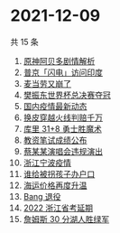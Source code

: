 # 2021-12-09

共 15 条

<!-- BEGIN -->
<!-- 最后更新时间 Thu Dec 09 2021 01:15:15 GMT+0800 (China Standard Time) -->

1. [原神阿贝多剧情解析](https://www.zhihu.com/search?q=原神)
1. [普京「闪电」访问印度](https://www.zhihu.com/search?q=普京)
1. [麦当劳又崩了](https://www.zhihu.com/search?q=麦当劳)
1. [樊振东世界杯总决赛夺冠](https://www.zhihu.com/search?q=樊振东)
1. [国内疫情最新动态](https://www.zhihu.com/search?q=疫情)
1. [换皮穿越火线判赔千万](https://www.zhihu.com/search?q=穿越火线)
1. [库里 31+8 勇士胜魔术](https://www.zhihu.com/search?q=勇士)
1. [教资笔试成绩公布](https://www.zhihu.com/search?q=教资笔试成绩)
1. [蔡某某演唱会违规演出](https://www.zhihu.com/search?q=蔡某某)
1. [浙江宁波疫情](https://www.zhihu.com/search?q=宁波)
1. [谁给被拐孩子办户口](https://www.zhihu.com/search?q=被拐孩子)
1. [海运价格再度升温](https://www.zhihu.com/search?q=海运)
1. [Bang 退役](https://www.zhihu.com/search?q=Bang)
1. [2022 浙江省考延期](https://www.zhihu.com/search?q=浙江省考)
1. [詹姆斯 30 分湖人胜绿军](https://www.zhihu.com/search?q=湖人)

<!-- END -->
